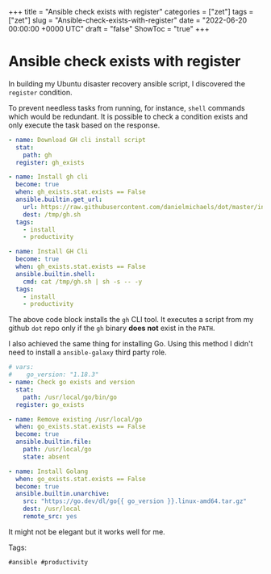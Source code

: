 +++
title = "Ansible check exists with register"
categories = ["zet"]
tags = ["zet"]
slug = "Ansible-check-exists-with-register"
date = "2022-06-20 00:00:00 +0000 UTC"
draft = "false"
ShowToc = "true"
+++

# Ansible check exists with register

In building my Ubuntu disaster recovery ansible script, I discovered the
`register` condition.

To prevent needless tasks from running, for instance, `shell` commands 
which would be redundant. It is possible to check a condition exists
and only execute the task based on the response.

```yaml
- name: Download GH cli install script
  stat:
    path: gh
  register: gh_exists

- name: Install gh cli
  become: true
  when: gh_exists.stat.exists == False
  ansible.builtin.get_url:
    url: https://raw.githubusercontent.com/danielmichaels/dot/master/installers/install-gh
    dest: /tmp/gh.sh
  tags:
    - install
    - productivity

- name: Install GH Cli
  become: true
  when: gh_exists.stat.exists == False
  ansible.builtin.shell:
    cmd: cat /tmp/gh.sh | sh -s -- -y
  tags:
    - install
    - productivity
```

The above code block installs the `gh` CLI tool. It executes a script
from my github `dot` repo only if the `gh` binary **does not** exist in 
the `PATH`.

I also achieved the same thing for installing Go. Using this method I
didn't need to install a `ansible-galaxy` third party role. 

```yaml
# vars:
#    go_version: "1.18.3"
- name: Check go exists and version
  stat:
    path: /usr/local/go/bin/go
  register: go_exists

- name: Remove existing /usr/local/go
  when: go_exists.stat.exists == False
  become: true
  ansible.builtin.file:
    path: /usr/local/go
    state: absent

- name: Install Golang
  when: go_exists.stat.exists == False
  become: true
  ansible.builtin.unarchive:
    src: "https://go.dev/dl/go{{ go_version }}.linux-amd64.tar.gz"
    dest: /usr/local
    remote_src: yes
```

It might not be elegant but it works well for me.

Tags:

    #ansible #productivity
